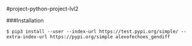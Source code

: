 #project-python-project-lvl2

###Installation
```
$ pip3 install --user --index-url https://test.pypi.org/simple/ --extra-index-url https://pypi.org/simple alexofechoes_gendiff
```
